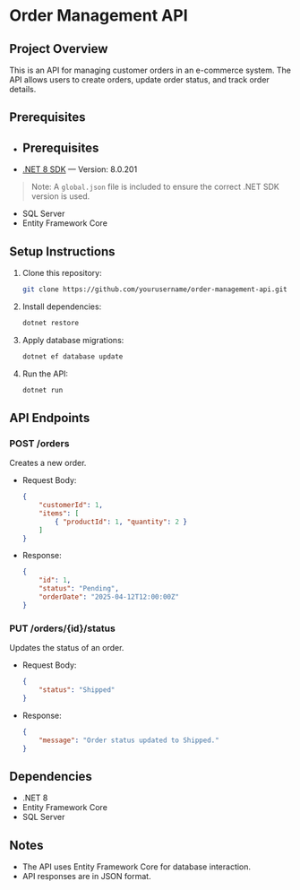 # Order Management API

## Project Overview
This is an API for managing customer orders in an e-commerce system. The API allows users to create orders, update order status, and track order details.

## Prerequisites
- ## Prerequisites
- [.NET 8 SDK](https://dotnet.microsoft.com/en-us/download/dotnet/8.0) — Version: 8.0.201
> Note: A `global.json` file is included to ensure the correct .NET SDK version is used.
- SQL Server
- Entity Framework Core

## Setup Instructions
1. Clone this repository:
    ```bash
    git clone https://github.com/yourusername/order-management-api.git
    ```
2. Install dependencies:
    ```bash
    dotnet restore
    ```
3. Apply database migrations:
    ```bash
    dotnet ef database update
    ```
4. Run the API:
    ```bash
    dotnet run
    ```

## API Endpoints

### POST /orders
Creates a new order.
- Request Body:
    ```json
    {
        "customerId": 1,
        "items": [
            { "productId": 1, "quantity": 2 }
        ]
    }
    ```
- Response:
    ```json
    {
        "id": 1,
        "status": "Pending",
        "orderDate": "2025-04-12T12:00:00Z"
    }
    ```

### PUT /orders/{id}/status
Updates the status of an order.
- Request Body:
    ```json
    {
        "status": "Shipped"
    }
    ```
- Response:
    ```json
    {
        "message": "Order status updated to Shipped."
    }
    ```

## Dependencies
- .NET 8
- Entity Framework Core
- SQL Server

## Notes
- The API uses Entity Framework Core for database interaction.
- API responses are in JSON format.
